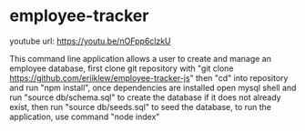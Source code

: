 # employee-tracker

youtube url: https://youtu.be/nOFpp6clzkU

This command line application allows a user to create and manage an employee database, first clone git repository with "git clone https://github.com/eriiklew/employee-tracker-js" then "cd" into repository and run "npm install", once dependencies are installed open mysql shell and run "source db/schema.sql" to create the database if it does not already exist, then run "source db/seeds.sql" to seed the database, to run the application, use command "node index"


